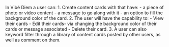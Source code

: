 In Vibé Diem a user can:
    1. Create content cards with that have:
        - a piece of photo or video content
        - a message to go along with it
        - an option to fill the background color of the card. 
    2. The user will have the capability to:
        - View their cards
        - Edit their cards- via changing the background color of their cards or message associated
        - Delete their card. 
    3. A user can also keyword filter through a library of content cards posted by other users, as well as comment on them. 